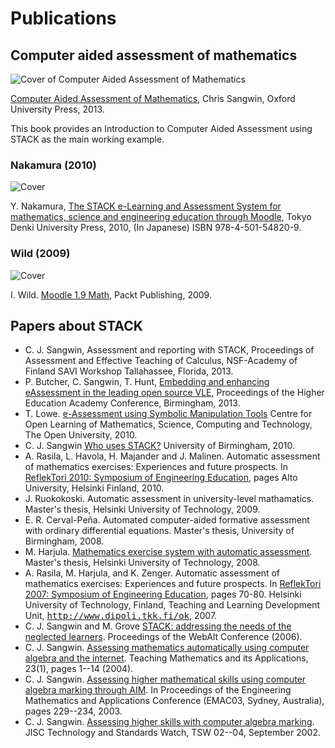 # Publications

## Computer aided assessment of mathematics

![Cover of Computer Aided Assessment of Mathematics](%CONTENT/CAACover.jpg)  

[Computer Aided Assessment of Mathematics](http://ukcatalogue.oup.com/product/9780199660353.do#.UklVZtKSJuc), Chris Sangwin, Oxford University Press, 2013.

This book provides an Introduction to Computer Aided Assessment using STACK as the main working example.

### Nakamura (2010)

![Cover](%CONTENT/NakamuraCover.jpg) 

Y. Nakamura, [The STACK e-Learning and Assessment System for mathematics, science and engineering education through Moodle](http://books.rakuten.co.jp/rb/%E6%95%B0%E5%AD%A6e%E3%83%A9%E3%83%BC%E3%83%8B%E3%83%B3%E3%82%B0-%E6%95%B0%E5%BC%8F%E8%A7%A3%E7%AD%94%E8%A9%95%E4%BE%A1%E3%82%B7%E3%82%B9%E3%83%86%E3%83%A0%EF%BC%B3%EF%BC%B4%EF%BC%A1%EF%BC%A3%EF%BC%AB%E3%81%A8%EF%BC%AD%EF%BD%8F%EF%BD%8F%EF%BD%84%EF%BD%8C%EF%BD%85%E3%81%AB%E3%82%88%E3%82%8B-%E4%B8%AD%E6%9D%91%E6%B3%B0%E4%B9%8B-9784501548209/item/6640557/), Tokyo Denki University Press, 2010, (In Japanese) ISBN 978-4-501-54820-9.

### Wild (2009)

![Cover](%CONTENT/WildCover.jpg) 

I. Wild.  [Moodle 1.9 Math](http://www.packtpub.com/moodle-1-9-math/book), Packt Publishing, 2009.


## Papers about STACK

* C. J. Sangwin, Assessment and reporting with STACK, Proceedings of Assessment and Effective Teaching of Calculus, NSF-Academy of Finland SAVI Workshop Tallahassee, Florida, 2013.
* P. Butcher, C. Sangwin, T. Hunt, [Embedding and enhancing eAssessment in the leading open source VLE](http://www.heacademy.ac.uk/assets/documents/disciplines/stem/conf-proceedings-2013/GEN/gen_049.pdf), Proceedings of the Higher Education Academy Conference, Birmingham, 2013.
* T. Lowe. [e-Assessment using Symbolic Manipulation Tools](http://www.open.ac.uk/opencetl/resources/details/detail.php?itemId=4b6abb677f175) Centre for Open Learning of Mathematics, Science, Computing and Technology, The Open University, 2010.
* C. J. Sangwin [Who uses STACK?](http://web.mat.bham.ac.uk/C.J.Sangwin/Publications/2010-3-1-STACK.pdf) University of Birmingham, 2010.
* A. Rasila, L. Havola, H. Majander and J. Malinen. Automatic assessment of mathematics exercises: Experiences and future prospects. In [ReflekTori 2010: Symposium of Engineering Education](http://opetuki2.tkk.fi/p/reflektori2010/index.en.php), pages Alto University, Helsinki Finland, 2010.
* J. Ruokokoski.  Automatic assessment in university-level mathamatics.  Master's thesis, Helsinki University of Technology, 2009.
* E. R. Cerval-Peña. Automated computer-aided formative assessment with ordinary differential equations. Master's thesis, University of Birmingham, 2008.
* M. Harjula. [Mathematics exercise system with automatic assessment](http://urn.fi/URN:NBN:fi:aalto-201306116486). Master's thesis, Helsinki University of Technology, 2008.
* A. Rasila, M. Harjula, and K. Zenger. Automatic assessment of mathematics exercises: Experiences and future prospects. In [ReflekTori 2007: Symposium of Engineering Education](http://opetuki.tkk.fi/p/reflektori2007en/?p=english), pages 70-80. Helsinki University of Technology, Finland, Teaching and Learning Development Unit, <tt><http://www.dipoli.tkk.fi/ok></tt>, 2007.
* C. J. Sangwin and M. Grove [STACK: addressing the needs of the neglected learners](http://web.mat.bham.ac.uk/C.J.Sangwin/Publications/2006WebAlt.pdf). Proceedings of the WebAlt Conference (2006).
* C. J. Sangwin. [Assessing mathematics automatically using computer algebra and the internet](http://web.mat.bham.ac.uk/C.J.Sangwin/Publications/tma03.pdf). Teaching Mathematics and its Applications, 23(1), pages 1--14 (2004).
* C. J. Sangwin. [Assessing higher mathematical skills using computer algebra marking through AIM](http://web.mat.bham.ac.uk/C.J.Sangwin/Publications/Emac03.pdf). In Proceedings of the Engineering Mathematics and Applications Conference (EMAC03, Sydney, Australia), pages 229--234, 2003.
* C. J. Sangwin. [Assessing higher skills with computer algebra marking](http://www.jisc.ac.uk/techwatch/). JISC Technology and Standards Watch, TSW 02--04, September 2002.


